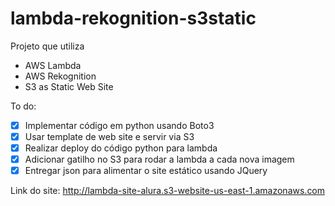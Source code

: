 # lambda-rekognition-s3static

Projeto que utiliza
- AWS Lambda
- AWS Rekognition
- S3 as Static Web Site

To do:
- [X] Implementar código em python usando Boto3
- [X] Usar template de web site e servir via S3
- [X] Realizar deploy do código python para lambda
- [X] Adicionar gatilho no S3 para rodar a lambda a cada nova imagem
- [X] Entregar json para alimentar o site estático usando JQuery

Link do site:
http://lambda-site-alura.s3-website-us-east-1.amazonaws.com